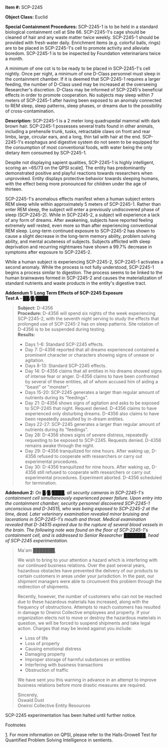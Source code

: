 **Item #:** SCP-2245

**Object Class:** Euclid

**Special Containment Procedures:** SCP-2245-1 is to be held in a standard biological containment cell at Site 66. SCP-2245-1's cage should be cleaned of hair and any waste matter twice weekly. SCP-2245-1 should be provided with fresh water daily. Enrichment items (e.g. colorful balls, rings) are to be placed in SCP-2245-1's cell to promote activity and alleviate boredom. SCP-2245-1 is to be inspected by Foundation veterinarians twice a month.

A minimum of one cot is to be ready to be placed in SCP-2245-1's cell nightly. Once per night, a minimum of one D-Class personnel must sleep in the containment chamber. If it is deemed that SCP-2245-1 requires a larger feeding, the number of D-Class used may be increased at the overseeing Researcher's discretion. D-Class may be informed of SCP-2245's beneficial effects in order to promote cooperation. No subjects may sleep within 7 meters of SCP-2245-1 after having been exposed to an anomaly connected to REM sleep, sleep patterns, sleep phases, or dreams due to the possibility of cross-contamination.

**Description:** SCP-2245-1 is a 2 meter long quadrupedal mammal with dark brown hair. SCP-2245-1 possesses several traits found in other animals, including a prehensile trunk, tusks, retractable claws on front and rear limbs, large, circular ears, and a long, thin tail with hair at the end. SCP-2245-1's esophagus and digestive system do not seem to be equipped for the consumption of most conventional foods, with water being the only dietary item consumed by SCP-2245-1.

Despite not displaying sapient qualities, SCP-2245-1 is highly intelligent, scoring an ~65/73 on the QPSI scale[1](javascript:;). The entity has predominantly demonstrated positive and playful reactions towards researchers when unprovoked. Entity displays protective behavior towards sleeping humans, with the effect being more pronounced for children under the age of thirteen.

SCP-2245-1's anomalous effects manifest when a human subject enters REM sleep while within approximately 5 meters of SCP-2245-1. Rather than enter REM sleep, the subject will enter a previously undiscovered phase of sleep (SCP-2245-2). While in SCP-2245-2, a subject will experience a lack of any form of dreams. After awakening, subjects have reported feeling extremely well rested, even more so than after experiencing conventional REM sleep. Long-term continued exposure to SCP-2245-2 has shown to cause a slight decrease in the long-term memory ability, problem solving ability, and mental acuteness of subjects. Subjects afflicted with sleep deprivation and recurring nightmares have shown a 99.7% decrease in symptoms after exposure to SCP-2245-2.

While a human subject is experiencing SCP-2245-2, SCP-2245-1 activates a second anomaly. While the process is not fully understood, SCP-2245-1 begins a process similar to digestion. The process seems to be linked to the human brainwaves formed in SCP-2245-2 and causes the materialization of standard nutrients and waste products in the entity's digestive tract.

**Addendum 1: Long Term Effects of SCP-2245 Exposure**  
**Test A - ██/█/████**

> **Subject:** D-4356  
> **Procedure:** D-4356 will spend six nights of the week experiencing SCP-2245-2, with the seventh night serving to study the effects that prolonged use of SCP-2245-2 has on sleep patterns. Site rotation of D-4356 is to be suspended during testing.  
> **Results:**
> 
> *   Days 1-6: Standard SCP-2245 effects.
> *   Day 7: D-4356 reported that all dreams experienced contained a prominent character or characters showing signs of unease or agitation.
> *   Days 8-13: Standard SCP-2245 effects.
> *   Day 14: D-4356 claims that all entities in his dreams showed signs of intense fear or anger. D-4356 claims to have been confronted by several of these entities, all of whom accused him of aiding a "beast" or "monster".
> *   Days 15-20: SCP-2245 generates a larger than regular amount of nutrients during its "feedings".
> *   Day 21: D-4356 shows signs of agitation and asks to be exposed to SCP-2245 that night. Request denied. D-4356 claims to have experienced only disturbing dreams. D-4356 also claims to have been repeatedly assaulted by in-dream entities.
> *   Days 22-27: SCP-2245 generates a larger than regular amount of nutrients during its "feedings".
> *   Day 28: D-4356 shows signs of severe distress, repeatedly requesting to be exposed to SCP-2245. Requests denied. D-4356 remains awake through the night.
> *   Day 29: D-4356 tranquilized for nine hours. After waking up, D-4356 refused to cooperate with researchers or carry out experimental procedures.
> *   Day 30: D-4356 tranquilized for nine hours. After waking up, D-4356 still refused to cooperate with researchers or carry out experimental procedures. Experiment aborted. D-4356 scheduled for termination.

**Addendum 2:** _On █/█/████, all security cameras in SCP-2245-1's containment cell simultaneously experienced power failure. Upon entry into the containment chamber, security personnel discovered SCP-2245-1 unconscious and D-34515, who was being exposed to SCP-2245-2 at the time, dead. Later veterinary examination revealed minor bruising and lacerations in SCP-2245-1's mouth and throat. Medical examination revealed that D-34515 expired due to the rupture of several blood vessels in the brain. The following note was found on the floor of SCP-2245-1's containment cell, and is addressed to Senior Researcher ███████, head of SCP-2245 experimentation._

> Ma'am ███████,
> 
> We wish to bring to your attention a hazard which is interfering with our continued business relations. Over the past several years, hazardous obstacles have prevented the delivery of our products to certain customers in areas under your jurisdiction. In the past, our shipment managers were able to circumvent this problem through the redirection of shipments.
> 
> Recently, however, the number of customers who can not be reached due to these hazardous materials has increased, along with the frequency of obstructions. Attempts to reach customers has resulted in damage to Oneiroi Collective employees and property. If your organization elects not to move or destroy the hazardous materials in question, we will be forced to suspend shipments and take legal action. Charges that may be levied against you include:
> 
> *   Loss of life
> *   Loss of property
> *   Causing emotional distress
> *   Damaging property
> *   Improper storage of harmful substances or entities
> *   Interfering with business transactions
> *   Obstruction of traffic
> 
> We have sent you this warning in advance in an attempt to improve business relations before more drastic measures are required.
> 
> Sincerely,  
> Oswald Dust  
> Oneiroi Collective Entity Resources

SCP-2245 experimentation has been halted until further notice.

Footnotes

[1](javascript:;). For more information on QPSI, please refer to the Halls-Drowell Test for Quantified Problem Solving Intelligence in sentients.